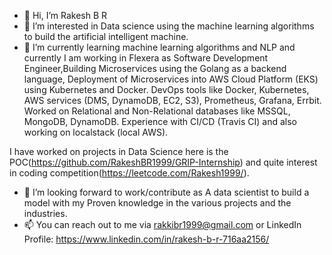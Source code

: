 - 👋 Hi, I’m Rakesh B R
- 👀 I’m interested in Data science using the machine learning algorithms to build the artificial intelligent machine.  
- 🌱 I’m currently learning machine learning algorithms and NLP and currently I am working in Flexera as Software Development Engineer,Building Microservices using the Golang as a backend language, Deployment of Microservices into AWS Cloud Platform (EKS) using Kubernetes and 
Docker. DevOps tools like Docker, Kubernetes, AWS services (DMS, DynamoDB, EC2, S3), Prometheus, Grafana, Errbit. Worked on Relational and Non-Relational databases like MSSQL, MongoDB, DynamoDB. Experience with CI/CD (Travis CI) and also working on localstack (local AWS).

I have worked on projects in Data Science here is the POC(https://github.com/RakeshBR1999/GRIP-Internship) and quite interest in coding competition(https://leetcode.com/Rakesh1999/).
- 💞️ I’m looking forward to work/contribute as A data scientist to build a model with my Proven knowledge in the various projects and the industries.
- 📫 You can reach out to me via rakkibr1999@gmail.com or LinkedIn Profile: https://www.linkedin.com/in/rakesh-b-r-716aa2156/

<!---
RakeshBR1999/RakeshBR1999 is a ✨ special ✨ repository because its `README.md` (this file) appears on your GitHub profile.
You can click the Preview link to take a look at your changes.
--->
